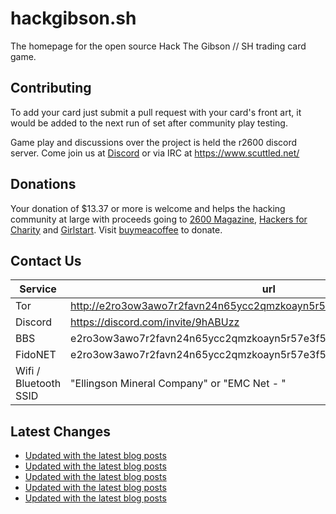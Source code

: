 # hackgibson.sh
The homepage for the open source Hack The Gibson // SH trading card game.


## Contributing

To add your card just submit a pull request with your card's front art, it would be added to the next run of set after community play testing.

Game play and discussions over the project is held the r2600 discord server. Come join us at [Discord](https://discord.com/invite/9hABUzz) or via IRC at https://www.scuttled.net/


## Donations

Your donation of $13.37 or more is welcome and helps the hacking community at large with proceeds going to [2600 Magazine](https://2600.com/), [Hackers for Charity](https://hackersforcharity.org) and [Girlstart](https://girlstart.org).  Visit [buymeacoffee](https://www.buymeacoffee.com/hackgibson.sh) to donate.


## Contact Us

Service | url
-|-
Tor | http://e2ro3ow3awo7r2favn24n65ycc2qmzkoayn5r57e3f56nvjwdcgg32ad.onion
Discord | https://discord.com/invite/9hABUzz
BBS | e2ro3ow3awo7r2favn24n65ycc2qmzkoayn5r57e3f56nvjwdcgg32ad.onion:23
FidoNET | e2ro3ow3awo7r2favn24n65ycc2qmzkoayn5r57e3f56nvjwdcgg32ad.onion:24554
Wifi / Bluetooth SSID | "Ellingson Mineral Company" or "EMC Net - <fidonet address>"

## Latest Changes
<!-- BLOG-POST-LIST:START -->
- [Updated with the latest blog posts](https://github.com/DFW2600/hackgibson.sh/commit/ea89865f05237d57c07565c8f680a8fd60d8a3ac)
- [Updated with the latest blog posts](https://github.com/DFW2600/hackgibson.sh/commit/a8a9c9a59b37ee50ae6110a85d70791d196cb4b6)
- [Updated with the latest blog posts](https://github.com/DFW2600/hackgibson.sh/commit/688c5242e21949ab27fe01b92b5935bccef30d18)
- [Updated with the latest blog posts](https://github.com/DFW2600/hackgibson.sh/commit/268263c8f8f73656986286fc4deaf7ce98369d26)
- [Updated with the latest blog posts](https://github.com/DFW2600/hackgibson.sh/commit/26a40b41d6d14f547a7acabcae095c90d15c38aa)
<!-- BLOG-POST-LIST:END -->
